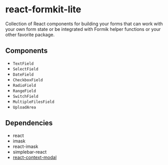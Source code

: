 # react-formkit-lite

Collection of React components for building your forms that can work with your own form state or be integrated with Formik helper functions or your other favorite package.

## Components
- `TextField`
- `SelectField`
- `DateField`
- `CheckboxField`
- `RadioField`
- `RangeField`
- `SwitchField`
- `MultipleFilesField`
- `UploadArea`

## Dependencies
* react
* imask
* react-imask
* simplebar-react
* [react-context-modal](https://github.com/yoozzeek/react-context-modal)